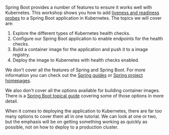 Spring Boot provides a number of features to ensure it works well with Kubernetes. This workshop shows you how to add [liveness and readiness probes](https://kubernetes.io/docs/concepts/workloads/pods/pod-lifecycle/#container-probes) to a Spring Boot application in Kubernetes. The topics we will cover are:

1. Explore the different types of Kubernetes health checks.
1. Configure our Spring Boot application to enable endpoints for the health checks.
2. Build a container image for the application and push it to a image registry.
3. Deploy the image to Kubernetes with health checks enabled.

We don't cover all the features of Spring and Spring Boot. For more information you can check out the [Spring guides](https://spring.io/guides) or [Spring project homepages](https://spring.io/projects).

We also don't cover all the options available for building container images. There is a [Spring Boot topical guide](https://spring.io/guides/topicals/spring-boot-docker/) covering some of those options in more detail.

When it comes to deploying the application to Kubernetes, there are far too many options to cover them all in one tutorial. We can look at one or two, but the emphasis will be on getting something working as quickly as possible, not on how to deploy to a production cluster.
